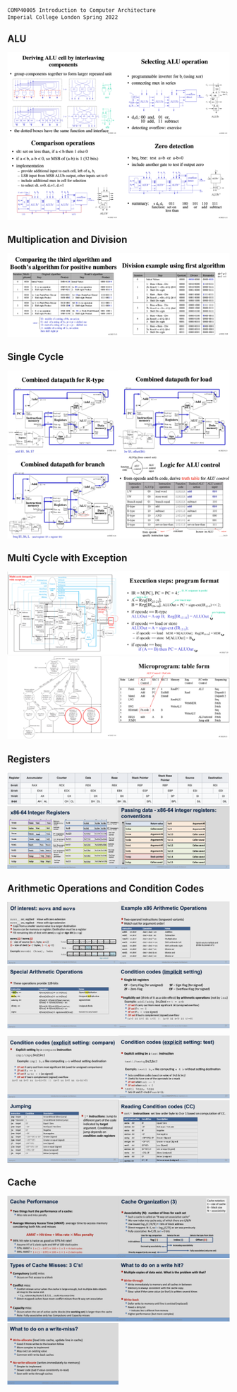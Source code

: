     COMP40005 Introduction to Computer Architecture
    Imperial College London Spring 2022

## ALU

<img src="images/aor-afa.png" width="50%"><img src="images/alu.png" width="50%">
<img src="images/alu-compare.png" width="50%"><img src="images/alu-zero.png" width="50%">

## Multiplication and Division

<img src="images/mul.png" width="50%"><img src="images/div.png" width="50%">

<div style="page-break-after: always;"></div>

## Single Cycle

<img src="images/r-single.png" width="50%"><img src="images/l-single.png" width="50%">
<img src="images/b-single.png" width="50%"><img src="images/alu-logic.png" width="50%">

<div style="page-break-after: always;"></div>

## Multi Cycle with Exception

<img src="images/path-multi.png" width="50%"><img src="images/program-multi.png" width="50%">
<img src="images/state-multi.png" width="50%"><img src="images/table-multi.png" width="50%">

## Registers

<img src="images/registers.png" width="100%">
<img src="images/registers2.png" width="50%"><img src="images/arguments.png" width="50%">

<div style="page-break-after: always;"></div>

## Arithmetic Operations and Condition Codes

<img src="images/move.png" width="50%"><img src="images/arithmetic.png" width="50%">
<img src="images/special.png" width="50%"><img src="images/implicit.png" width="50%">

<img src="images/compare.png" width="50%"><img src="images/test.png" width="50%">
<img src="images/jumpcc.png" width="50%"><img src="images/setcc.png" width="50%">

<div style="page-break-after: always;"></div>

## Cache

<img src="images/cache-performance.png" width="50%"><img src="images/cache-notation.png" width="50%">
<img src="images/cache-miss.png" width="50%"><img src="images/cache-write-hit.png" width="50%">
<img src="images/cache-write-miss.png" width="50%">